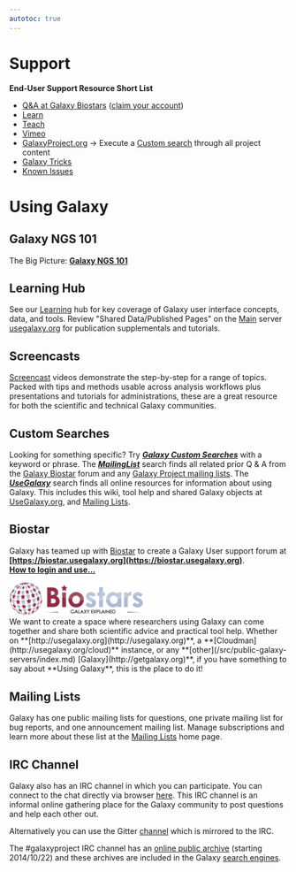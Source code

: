 ```yaml
---
autotoc: true
---
```


# Support

**End-User Support Resource Short List**
* [Q&A at Galaxy Biostars](http://biostar.usegalaxy.org) ([claim your account](/src/support/biostar/index.md))
* [Learn](/src/learn/index.md)
* [Teach](/src/teach/index.md)
* [Vimeo](http://vimeo.com/galaxyproject)
* [GalaxyProject.org](http://wiki.galaxyproject.org) &rarr; Execute a [Custom search](/src/support/index.md#custom_searches) through all project content
* [Galaxy Tricks](https://github.com/bgruening/galaxy-tricks)
* [Known Issues](https://github.com/jennaj/support-known-issues/wiki)

# Using Galaxy

## Galaxy NGS 101

The Big Picture: **[Galaxy NGS 101](/src/learn/galaxy-ngs101/index.md)**

## Learning Hub

See our [Learning](/src/learn/index.md) hub for key coverage of Galaxy user interface concepts, data, and tools. Review "Shared Data/Published Pages" on the [Main](/src/main/index.md) server [usegalaxy.org](http://usegalaxy.org) for publication supplementals and tutorials.

## Screencasts

[Screencast](/src/learn/screencasts/index.md) videos demonstrate the step-by-step for a range of topics. Packed with tips and methods usable across analysis workflows plus presentations and tutorials for administrations, these are a great resource for both the scientific and technical Galaxy communities.

## Custom Searches

Looking for something specific? Try ***[Galaxy Custom Searches](/src/news/custom-galaxy-search/index.md)*** with a keyword or phrase. The ***[MailingList](http://galaxyproject.org/search/mailinglists)*** search finds all related prior Q & A from the [Galaxy Biostar](/src/support/index.md#biostar) forum and any [Galaxy Project mailing lists](/src/mailing-lists/index.md). The ***[UseGalaxy](http://galaxyproject.org/search/usegalaxy)*** search finds all online resources for information about using Galaxy.  This includes this wiki, tool help and shared Galaxy objects at [UseGalaxy.org](http://usegalaxy.org), and [Mailing Lists](/src/mailing-lists/index.md).

## Biostar

Galaxy has teamed up with [Biostar](http://biostars.org) to create a Galaxy User support forum at **[https://biostar.usegalaxy.org](https://biostar.usegalaxy.org)**.
<br />
 **[How to login and use...](/src/support/biostar/index.md)**
<div class='right'><a href='https://biostar.usegalaxy.org/'><img src="/src/images/logos/GalaxyBiostar.png" alt="Galaxy Biostar" width="250" /></a></div>
We want to create a space where researchers using Galaxy can come together and share both scientific advice and practical tool help.  Whether on **[http://usegalaxy.org](http://usegalaxy.org)**, a **[Cloudman](http://usegalaxy.org/cloud)** instance, or any **[other](/src/public-galaxy-servers/index.md) [Galaxy](http://getgalaxy.org)**, if you have something to say about **Using Galaxy**, this is the place to do it!

## Mailing Lists

Galaxy has one public mailing lists for questions, one private mailing list for bug reports, and one announcement mailing list. Manage subscriptions and learn more about these list at the [Mailing Lists](/src/mailing-lists/index.md) home page. 

## IRC Channel

Galaxy also has an IRC channel in which you can participate.  You can connect to the chat directly via browser  [here](http://webchat.freenode.net/?channels=#galaxyproject). This IRC channel is an informal online gathering place for the Galaxy community to post questions and help each other out.

Alternatively you can use the Gitter [channel](https://gitter.im/galaxyproject/Lobby) which is mirrored to the IRC.

The #galaxyproject IRC channel has an [online public archive](https://botbot.me/freenode/galaxyproject/) (starting 2014/10/22) and these archives are included in the Galaxy [search engines](http://galaxyproject.org/search/web).

